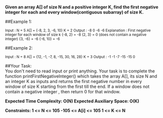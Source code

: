 **Given an array A[] of size N and a positive integer K, find the first negative integer for each and every window(contiguous subarray) of size K.**

##Example 1:

<sub> 
Input : 
N = 5
A[] = {-8, 2, 3, -6, 10}
K = 2
Output : 
-8 0 -6 -6
Explanation :
First negative integer for each window of size k
{-8, 2} = -8
{2, 3} = 0 (does not contain a negative integer)
{3, -6} = -6
{-6, 10} = -6
 </sub>
 
 ##Example 2:
 
 <sub>
  Input : 
N = 8
A[] = {12, -1, -7, 8, -15, 30, 16, 28}
K = 3
Output :
-1 -1 -7 -15 -15 0 
  </sub>
  
  ##Your Task:  
  You don't need to read input or print anything. Your task is to complete the function printFirstNegativeInteger() which takes the array A[], its size N and an integer K as inputs and returns the first negative number in every window of size K starting from the first till the end. If a window does not contain a negative integer , then return 0 for that window.

**Expected Time Complexity: O(N)
Expected Auxiliary Space: O(K)**

**Constraints:
1 <= N <= 105
-105 <= A[i] <= 105
1 <= K <= N**

